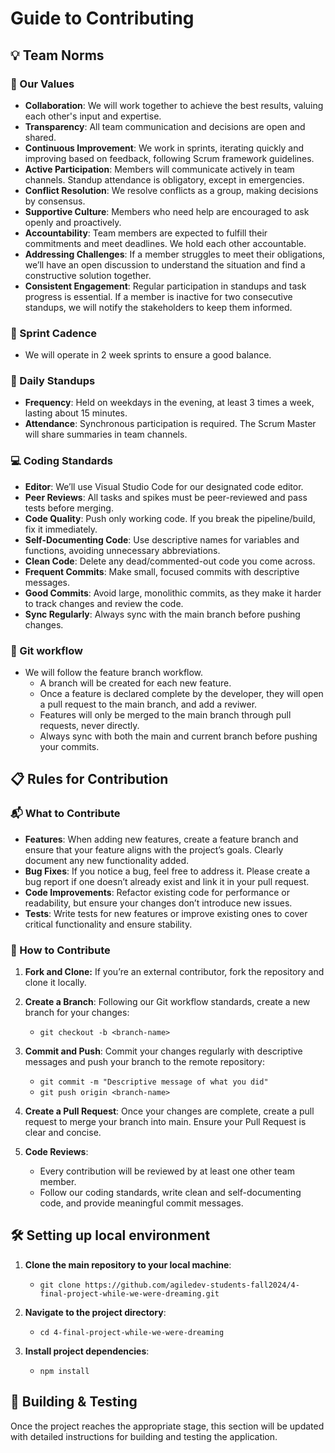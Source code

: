 # Guide to Contributing

## 💡 Team Norms

### 🌟 Our Values

* **Collaboration**: We will work together to achieve the best results, valuing each other's input and expertise.
* **Transparency**: All team communication and decisions are open and shared.
* **Continuous Improvement**: We work in sprints, iterating quickly and improving based on feedback, following Scrum framework guidelines.
* **Active Participation**: Members will communicate actively in team channels. Standup attendance is obligatory, except in emergencies.
* **Conflict Resolution**: We resolve conflicts as a group, making decisions by consensus.
* **Supportive Culture**: Members who need help are encouraged to ask openly and proactively.
* **Accountability**: Team members are expected to fulfill their commitments and meet deadlines. We hold each other accountable.
* **Addressing Challenges**: If a member struggles to meet their obligations, we’ll have an open discussion to understand the situation and find a constructive solution together.
* **Consistent Engagement**: Regular participation in standups and task progress is essential. If a member is inactive for two consecutive standups, we will notify the stakeholders to keep them informed.

### 🔄 Sprint Cadence

* We will operate in 2 week sprints to ensure a good balance.

### 👥 Daily Standups

* **Frequency**: Held on weekdays in the evening, at least 3 times a week, lasting about 15 minutes.
* **Attendance**: Synchronous participation is required. The Scrum Master will share summaries in team channels.

### 💻 Coding Standards

* **Editor**: We’ll use Visual Studio Code for our designated code editor.
* **Peer Reviews**: All tasks and spikes must be peer-reviewed and pass tests before merging.
* **Code Quality**: Push only working code. If you break the pipeline/build, fix it immediately.
* **Self-Documenting Code**: Use descriptive names for variables and functions, avoiding unnecessary abbreviations.
* **Clean Code**: Delete any dead/commented-out code you come across.
* **Frequent Commits**: Make small, focused commits with descriptive messages.
* **Good Commits**: Avoid large, monolithic commits, as they make it harder to track changes and review the code.
* **Sync Regularly**: Always sync with the main branch before pushing changes.


### 🌿 Git workflow

* We will follow the feature branch workflow.
  * A branch will be created for each new feature.
  * Once a feature is declared complete by the developer, they will open a pull request to the main branch, and add a reviwer.
  * Features will only be merged to the main branch through pull requests, never directly.
  * Always sync with both the main and current branch before pushing your commits.

## 📋 Rules for Contribution

### 📬 What to Contribute

* **Features**: When adding new features, create a feature branch and ensure that your feature aligns with the project’s goals. Clearly document any new functionality added.
* **Bug Fixes**: If you notice a bug, feel free to address it. Please create a bug report if one doesn’t already exist and link it in your pull request.
* **Code Improvements**: Refactor existing code for performance or readability, but ensure your changes don’t introduce new issues.
* **Tests**: Write tests for new features or improve existing ones to cover critical functionality and ensure stability.

###  🔀 How to Contribute

1. **Fork and Clone:** If you’re an external contributor, fork the repository and clone it locally.

2. **Create a Branch**: Following our Git workflow standards, create a new branch for your changes:

    * `git checkout -b <branch-name>`

3. **Commit and Push**: Commit your changes regularly with descriptive messages and push your branch to the remote repository:

    * `git commit -m "Descriptive message of what you did"`
    * `git push origin <branch-name>`

4. **Create a Pull Request**: Once your changes are complete, create a pull request to merge your branch into main. Ensure your Pull Request is clear and concise.

5. **Code Reviews**:
    * Every contribution will be reviewed by at least one other team member.
    * Follow our coding standards, write clean and self-documenting code, and provide meaningful commit messages.

## 🛠️ Setting up local environment

1. **Clone the main repository to your local machine**:

   * `git clone https://github.com/agiledev-students-fall2024/4-final-project-while-we-were-dreaming.git`

2. **Navigate to the project directory**:

   * `cd 4-final-project-while-we-were-dreaming`

3. **Install project dependencies**:

   * `npm install`

## 🧪 Building & Testing

Once the project reaches the appropriate stage, this section will be updated with detailed instructions for building and testing the application.

